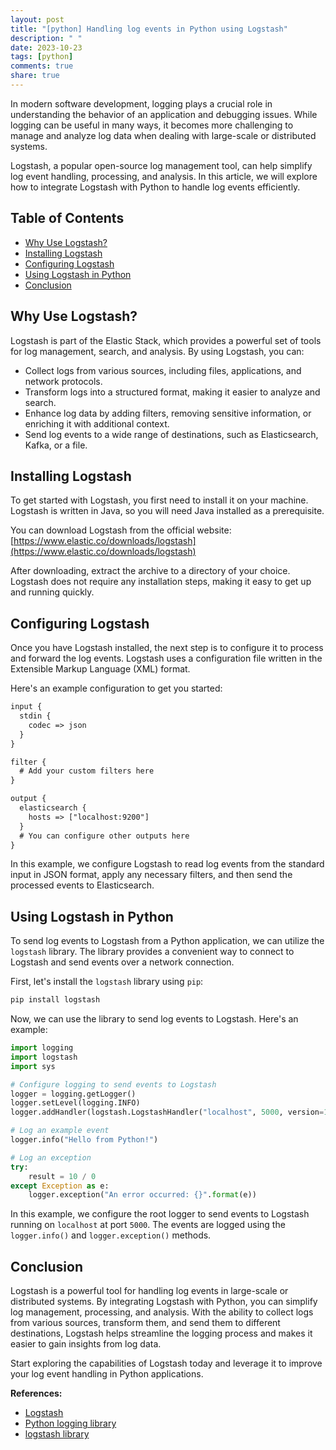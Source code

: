 ```yaml
---
layout: post
title: "[python] Handling log events in Python using Logstash"
description: " "
date: 2023-10-23
tags: [python]
comments: true
share: true
---
```


In modern software development, logging plays a crucial role in understanding the behavior of an application and debugging issues. While logging can be useful in many ways, it becomes more challenging to manage and analyze log data when dealing with large-scale or distributed systems. 

Logstash, a popular open-source log management tool, can help simplify log event handling, processing, and analysis. In this article, we will explore how to integrate Logstash with Python to handle log events efficiently.

## Table of Contents
- [Why Use Logstash?](#why-use-logstash)
- [Installing Logstash](#installing-logstash)
- [Configuring Logstash](#configuring-logstash)
- [Using Logstash in Python](#using-logstash-in-python)
- [Conclusion](#conclusion)

## Why Use Logstash?
Logstash is part of the Elastic Stack, which provides a powerful set of tools for log management, search, and analysis. By using Logstash, you can:

- Collect logs from various sources, including files, applications, and network protocols.
- Transform logs into a structured format, making it easier to analyze and search.
- Enhance log data by adding filters, removing sensitive information, or enriching it with additional context.
- Send log events to a wide range of destinations, such as Elasticsearch, Kafka, or a file.

## Installing Logstash
To get started with Logstash, you first need to install it on your machine. Logstash is written in Java, so you will need Java installed as a prerequisite.

You can download Logstash from the official website: [https://www.elastic.co/downloads/logstash](https://www.elastic.co/downloads/logstash)

After downloading, extract the archive to a directory of your choice. Logstash does not require any installation steps, making it easy to get up and running quickly.

## Configuring Logstash
Once you have Logstash installed, the next step is to configure it to process and forward the log events. Logstash uses a configuration file written in the Extensible Markup Language (XML) format.

Here's an example configuration to get you started:

```xml
input {
  stdin {
    codec => json
  }
}

filter {
  # Add your custom filters here
}

output {
  elasticsearch {
    hosts => ["localhost:9200"]
  }
  # You can configure other outputs here
}
```

In this example, we configure Logstash to read log events from the standard input in JSON format, apply any necessary filters, and then send the processed events to Elasticsearch.

## Using Logstash in Python
To send log events to Logstash from a Python application, we can utilize the `logstash` library. The library provides a convenient way to connect to Logstash and send events over a network connection.

First, let's install the `logstash` library using `pip`:

```bash
pip install logstash
```

Now, we can use the library to send log events to Logstash. Here's an example:

```python
import logging
import logstash
import sys

# Configure logging to send events to Logstash
logger = logging.getLogger()
logger.setLevel(logging.INFO)
logger.addHandler(logstash.LogstashHandler("localhost", 5000, version=1))

# Log an example event
logger.info("Hello from Python!")

# Log an exception
try:
    result = 10 / 0
except Exception as e:
    logger.exception("An error occurred: {}".format(e))
```

In this example, we configure the root logger to send events to Logstash running on `localhost` at port `5000`. The events are logged using the `logger.info()` and `logger.exception()` methods.

## Conclusion
Logstash is a powerful tool for handling log events in large-scale or distributed systems. By integrating Logstash with Python, you can simplify log management, processing, and analysis. With the ability to collect logs from various sources, transform them, and send them to different destinations, Logstash helps streamline the logging process and makes it easier to gain insights from log data.

Start exploring the capabilities of Logstash today and leverage it to improve your log event handling in Python applications.

**References:**
- [Logstash](https://www.elastic.co/logstash)
- [Python logging library](https://docs.python.org/3/library/logging.html)
- [logstash library](https://pypi.org/project/logstash/)